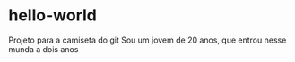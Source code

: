 # hello-world
Projeto para a camiseta do git
Sou um jovem de 20 anos, que entrou nesse munda a dois anos

